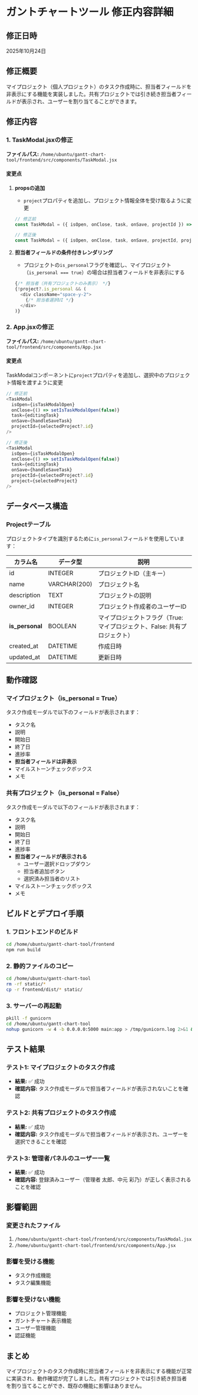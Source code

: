 # ガントチャートツール 修正内容詳細

## 修正日時

2025年10月24日

## 修正概要

マイプロジェクト（個人プロジェクト）のタスク作成時に、担当者フィールドを非表示にする機能を実装しました。共有プロジェクトでは引き続き担当者フィールドが表示され、ユーザーを割り当てることができます。

## 修正内容

### 1. TaskModal.jsxの修正

**ファイルパス:** `/home/ubuntu/gantt-chart-tool/frontend/src/components/TaskModal.jsx`

#### 変更点

1. **propsの追加**
   - `project`プロパティを追加し、プロジェクト情報全体を受け取るように変更

   ```javascript
   // 修正前
   const TaskModal = ({ isOpen, onClose, task, onSave, projectId }) => {
   
   // 修正後
   const TaskModal = ({ isOpen, onClose, task, onSave, projectId, project }) => {
   ```

2. **担当者フィールドの条件付きレンダリング**
   - プロジェクトの`is_personal`フラグを確認し、マイプロジェクト（`is_personal === true`）の場合は担当者フィールドを非表示にする

   ```javascript
   {/* 担当者（共有プロジェクトのみ表示） */}
   {!project?.is_personal && (
     <div className="space-y-2">
       {/* 担当者選択UI */}
     </div>
   )}
   ```

### 2. App.jsxの修正

**ファイルパス:** `/home/ubuntu/gantt-chart-tool/frontend/src/components/App.jsx`

#### 変更点

TaskModalコンポーネントに`project`プロパティを追加し、選択中のプロジェクト情報を渡すように変更

```javascript
// 修正前
<TaskModal
  isOpen={isTaskModalOpen}
  onClose={() => setIsTaskModalOpen(false)}
  task={editingTask}
  onSave={handleSaveTask}
  projectId={selectedProject?.id}
/>

// 修正後
<TaskModal
  isOpen={isTaskModalOpen}
  onClose={() => setIsTaskModalOpen(false)}
  task={editingTask}
  onSave={handleSaveTask}
  projectId={selectedProject?.id}
  project={selectedProject}
/>
```

## データベース構造

### Projectテーブル

プロジェクトタイプを識別するために`is_personal`フィールドを使用しています：

| カラム名 | データ型 | 説明 |
|---------|---------|------|
| id | INTEGER | プロジェクトID（主キー） |
| name | VARCHAR(200) | プロジェクト名 |
| description | TEXT | プロジェクトの説明 |
| owner_id | INTEGER | プロジェクト作成者のユーザーID |
| **is_personal** | BOOLEAN | マイプロジェクトフラグ（True: マイプロジェクト、False: 共有プロジェクト） |
| created_at | DATETIME | 作成日時 |
| updated_at | DATETIME | 更新日時 |

## 動作確認

### マイプロジェクト（is_personal = True）

タスク作成モーダルで以下のフィールドが表示されます：
- タスク名
- 説明
- 開始日
- 終了日
- 進捗率
- **担当者フィールドは非表示**
- マイルストーンチェックボックス
- メモ

### 共有プロジェクト（is_personal = False）

タスク作成モーダルで以下のフィールドが表示されます：
- タスク名
- 説明
- 開始日
- 終了日
- 進捗率
- **担当者フィールドが表示される**
  - ユーザー選択ドロップダウン
  - 担当者追加ボタン
  - 選択済み担当者のリスト
- マイルストーンチェックボックス
- メモ

## ビルドとデプロイ手順

### 1. フロントエンドのビルド

```bash
cd /home/ubuntu/gantt-chart-tool/frontend
npm run build
```

### 2. 静的ファイルのコピー

```bash
cd /home/ubuntu/gantt-chart-tool
rm -rf static/*
cp -r frontend/dist/* static/
```

### 3. サーバーの再起動

```bash
pkill -f gunicorn
cd /home/ubuntu/gantt-chart-tool
nohup gunicorn -w 4 -b 0.0.0.0:5000 main:app > /tmp/gunicorn.log 2>&1 &
```

## テスト結果

### テスト1: マイプロジェクトのタスク作成

- **結果:** ✅ 成功
- **確認内容:** タスク作成モーダルで担当者フィールドが表示されないことを確認

### テスト2: 共有プロジェクトのタスク作成

- **結果:** ✅ 成功
- **確認内容:** タスク作成モーダルで担当者フィールドが表示され、ユーザーを選択できることを確認

### テスト3: 管理者パネルのユーザー一覧

- **結果:** ✅ 成功
- **確認内容:** 登録済みユーザー（管理者 太郎、中元 彩乃）が正しく表示されることを確認

## 影響範囲

### 変更されたファイル

1. `/home/ubuntu/gantt-chart-tool/frontend/src/components/TaskModal.jsx`
2. `/home/ubuntu/gantt-chart-tool/frontend/src/components/App.jsx`

### 影響を受ける機能

- タスク作成機能
- タスク編集機能

### 影響を受けない機能

- プロジェクト管理機能
- ガントチャート表示機能
- ユーザー管理機能
- 認証機能

## まとめ

マイプロジェクトのタスク作成時に担当者フィールドを非表示にする機能が正常に実装され、動作確認が完了しました。共有プロジェクトでは引き続き担当者を割り当てることができ、既存の機能に影響はありません。

